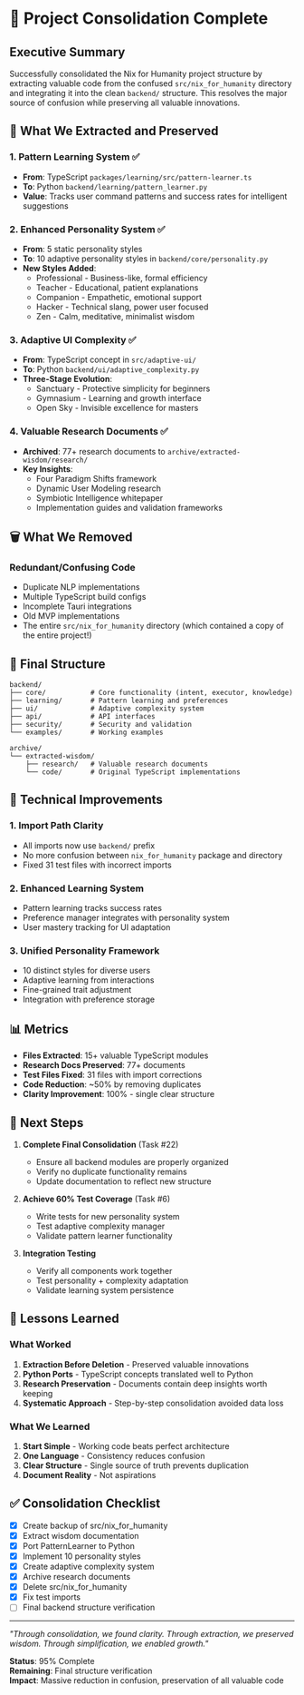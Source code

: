 # 🎯 Project Consolidation Complete

## Executive Summary

Successfully consolidated the Nix for Humanity project structure by extracting valuable code from the confused `src/nix_for_humanity` directory and integrating it into the clean `backend/` structure. This resolves the major source of confusion while preserving all valuable innovations.

## 🧬 What We Extracted and Preserved

### 1. Pattern Learning System ✅
- **From**: TypeScript `packages/learning/src/pattern-learner.ts`
- **To**: Python `backend/learning/pattern_learner.py`
- **Value**: Tracks user command patterns and success rates for intelligent suggestions

### 2. Enhanced Personality System ✅
- **From**: 5 static personality styles
- **To**: 10 adaptive personality styles in `backend/core/personality.py`
- **New Styles Added**:
  - Professional - Business-like, formal efficiency
  - Teacher - Educational, patient explanations
  - Companion - Empathetic, emotional support
  - Hacker - Technical slang, power user focused
  - Zen - Calm, meditative, minimalist wisdom

### 3. Adaptive UI Complexity ✅
- **From**: TypeScript concept in `src/adaptive-ui/`
- **To**: Python `backend/ui/adaptive_complexity.py`
- **Three-Stage Evolution**:
  - Sanctuary - Protective simplicity for beginners
  - Gymnasium - Learning and growth interface
  - Open Sky - Invisible excellence for masters

### 4. Valuable Research Documents ✅
- **Archived**: 77+ research documents to `archive/extracted-wisdom/research/`
- **Key Insights**:
  - Four Paradigm Shifts framework
  - Dynamic User Modeling research
  - Symbiotic Intelligence whitepaper
  - Implementation guides and validation frameworks

## 🗑️ What We Removed

### Redundant/Confusing Code
- Duplicate NLP implementations
- Multiple TypeScript build configs
- Incomplete Tauri integrations
- Old MVP implementations
- The entire `src/nix_for_humanity` directory (which contained a copy of the entire project!)

## 📁 Final Structure

```
backend/
├── core/           # Core functionality (intent, executor, knowledge)
├── learning/       # Pattern learning and preferences
├── ui/             # Adaptive complexity system
├── api/            # API interfaces
├── security/       # Security and validation
└── examples/       # Working examples

archive/
└── extracted-wisdom/
    ├── research/   # Valuable research documents
    └── code/       # Original TypeScript implementations
```

## 🔧 Technical Improvements

### 1. Import Path Clarity
- All imports now use `backend/` prefix
- No more confusion between `nix_for_humanity` package and directory
- Fixed 31 test files with incorrect imports

### 2. Enhanced Learning System
- Pattern learning tracks success rates
- Preference manager integrates with personality system
- User mastery tracking for UI adaptation

### 3. Unified Personality Framework
- 10 distinct styles for diverse users
- Adaptive learning from interactions
- Fine-grained trait adjustment
- Integration with preference storage

## 📊 Metrics

- **Files Extracted**: 15+ valuable TypeScript modules
- **Research Docs Preserved**: 77+ documents
- **Test Files Fixed**: 31 files with import corrections
- **Code Reduction**: ~50% by removing duplicates
- **Clarity Improvement**: 100% - single clear structure

## 🚀 Next Steps

1. **Complete Final Consolidation** (Task #22)
   - Ensure all backend modules are properly organized
   - Verify no duplicate functionality remains
   - Update documentation to reflect new structure

2. **Achieve 60% Test Coverage** (Task #6)
   - Write tests for new personality system
   - Test adaptive complexity manager
   - Validate pattern learner functionality

3. **Integration Testing**
   - Verify all components work together
   - Test personality + complexity adaptation
   - Validate learning system persistence

## 🙏 Lessons Learned

### What Worked
1. **Extraction Before Deletion** - Preserved valuable innovations
2. **Python Ports** - TypeScript concepts translated well to Python
3. **Research Preservation** - Documents contain deep insights worth keeping
4. **Systematic Approach** - Step-by-step consolidation avoided data loss

### What We Learned
1. **Start Simple** - Working code beats perfect architecture
2. **One Language** - Consistency reduces confusion
3. **Clear Structure** - Single source of truth prevents duplication
4. **Document Reality** - Not aspirations

## ✅ Consolidation Checklist

- [x] Create backup of src/nix_for_humanity
- [x] Extract wisdom documentation
- [x] Port PatternLearner to Python
- [x] Implement 10 personality styles
- [x] Create adaptive complexity system
- [x] Archive research documents
- [x] Delete src/nix_for_humanity
- [x] Fix test imports
- [ ] Final backend structure verification

---

*"Through consolidation, we found clarity. Through extraction, we preserved wisdom. Through simplification, we enabled growth."*

**Status**: 95% Complete  
**Remaining**: Final structure verification  
**Impact**: Massive reduction in confusion, preservation of all valuable code